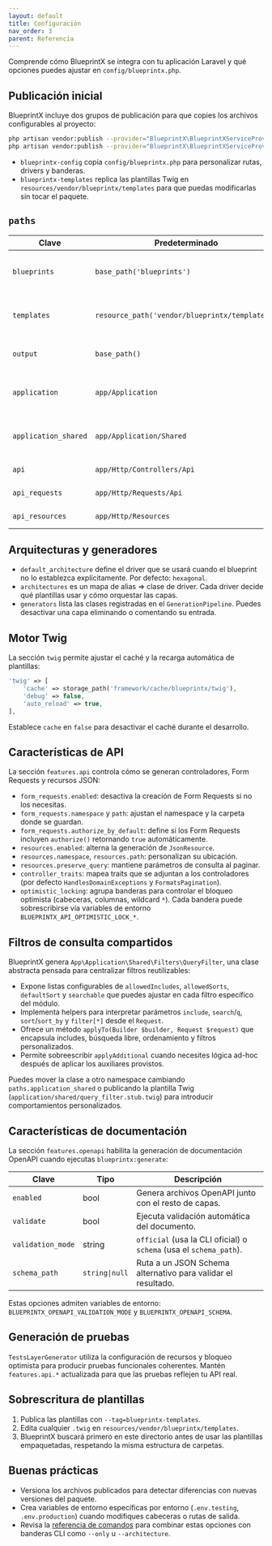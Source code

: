 ```yaml
---
layout: default
title: Configuración
nav_order: 3
parent: Referencia
---
```


Comprende cómo BlueprintX se integra con tu aplicación Laravel y qué opciones puedes ajustar en `config/blueprintx.php`.

## Publicación inicial

BlueprintX incluye dos grupos de publicación para que copies los archivos configurables al proyecto:

```bash
php artisan vendor:publish --provider="BlueprintX\BlueprintXServiceProvider" --tag=blueprintx-config
php artisan vendor:publish --provider="BlueprintX\BlueprintXServiceProvider" --tag=blueprintx-templates
```

- `blueprintx-config` copia `config/blueprintx.php` para personalizar rutas, drivers y banderas.
- `blueprintx-templates` replica las plantillas Twig en `resources/vendor/blueprintx/templates` para que puedas modificarlas sin tocar el paquete.

## `paths`

| Clave | Predeterminado | Descripción |
|-------|----------------|-------------|
| `blueprints` | `base_path('blueprints')` | Directorio raíz donde se buscarán los YAML. Debe existir antes de ejecutar los comandos. |
| `templates` | `resource_path('vendor/blueprintx/templates')` | Ruta opcional con plantillas sobrescritas. Si no existe, se usan las provistas por el paquete. |
| `output` | `base_path()` | Directorio base donde se escribirán los archivos generados. |
| `application` | `app/Application` | Ubicación base de comandos, queries y filtros específicos por módulo. |
| `application_shared` | `app/Application/Shared` | Carpeta donde se crea `Filters/QueryFilter.php`, reutilizable por todos los módulos. |
| `api` | `app/Http/Controllers/Api` | Carpeta relativa para controladores HTTP. |
| `api_requests` | `app/Http/Requests/Api` | Carpeta relativa para Form Requests. |
| `api_resources` | `app/Http/Resources` | Carpeta relativa para `JsonResource`. |

## Arquitecturas y generadores

- `default_architecture` define el driver que se usará cuando el blueprint no lo establezca explícitamente. Por defecto: `hexagonal`.
- `architectures` es un mapa de alias ⇒ clase de driver. Cada driver decide qué plantillas usar y cómo orquestar las capas.
- `generators` lista las clases registradas en el `GenerationPipeline`. Puedes desactivar una capa eliminando o comentando su entrada.

## Motor Twig

La sección `twig` permite ajustar el caché y la recarga automática de plantillas:

```php
'twig' => [
    'cache' => storage_path('framework/cache/blueprintx/twig'),
    'debug' => false,
    'auto_reload' => true,
],
```

Establece `cache` en `false` para desactivar el caché durante el desarrollo.

## Características de API

La sección `features.api` controla cómo se generan controladores, Form Requests y recursos JSON:

- `form_requests.enabled`: desactiva la creación de Form Requests si no los necesitas.
- `form_requests.namespace` y `path`: ajustan el namespace y la carpeta donde se guardan.
- `form_requests.authorize_by_default`: define si los Form Requests incluyen `authorize()` retornando `true` automáticamente.
- `resources.enabled`: alterna la generación de `JsonResource`.
- `resources.namespace`, `resources.path`: personalizan su ubicación.
- `resources.preserve_query`: mantiene parámetros de consulta al paginar.
- `controller_traits`: mapea traits que se adjuntan a los controladores (por defecto `HandlesDomainExceptions` y `FormatsPagination`).
- `optimistic_locking`: agrupa banderas para controlar el bloqueo optimista (cabeceras, columnas, wildcard `*`). Cada bandera puede sobrescribirse vía variables de entorno `BLUEPRINTX_API_OPTIMISTIC_LOCK_*`.

## Filtros de consulta compartidos

BlueprintX genera `App\Application\Shared\Filters\QueryFilter`, una clase abstracta pensada para centralizar filtros reutilizables:

- Expone listas configurables de `allowedIncludes`, `allowedSorts`, `defaultSort` y `searchable` que puedes ajustar en cada filtro específico del módulo.
- Implementa helpers para interpretar parámetros `include`, `search`/`q`, `sort`/`sort_by` y `filter[*]` desde el `Request`.
- Ofrece un método `applyTo(Builder $builder, Request $request)` que encapsula includes, búsqueda libre, ordenamiento y filtros personalizados.
- Permite sobreescribir `applyAdditional` cuando necesites lógica ad-hoc después de aplicar los auxiliares provistos.

Puedes mover la clase a otro namespace cambiando `paths.application_shared` o publicando la plantilla Twig (`application/shared/query_filter.stub.twig`) para introducir comportamientos personalizados.

## Características de documentación

La sección `features.openapi` habilita la generación de documentación OpenAPI cuando ejecutas `blueprintx:generate`:

| Clave | Tipo | Descripción |
|-------|------|-------------|
| `enabled` | bool | Genera archivos OpenAPI junto con el resto de capas. |
| `validate` | bool | Ejecuta validación automática del documento. |
| `validation_mode` | string | `official` (usa la CLI oficial) o `schema` (usa el `schema_path`). |
| `schema_path` | `string\|null` | Ruta a un JSON Schema alternativo para validar el resultado. |

Estas opciones admiten variables de entorno: `BLUEPRINTX_OPENAPI_VALIDATION_MODE` y `BLUEPRINTX_OPENAPI_SCHEMA`.

## Generación de pruebas

`TestsLayerGenerator` utiliza la configuración de recursos y bloqueo optimista para producir pruebas funcionales coherentes. Mantén `features.api.*` actualizada para que las pruebas reflejen tu API real.

## Sobrescritura de plantillas

1. Publica las plantillas con `--tag=blueprintx-templates`.
2. Edita cualquier `.twig` en `resources/vendor/blueprintx/templates`.
3. BlueprintX buscará primero en este directorio antes de usar las plantillas empaquetadas, respetando la misma estructura de carpetas.

## Buenas prácticas

- Versiona los archivos publicados para detectar diferencias con nuevas versiones del paquete.
- Crea variables de entorno específicas por entorno (`.env.testing`, `.env.production`) cuando modifiques cabeceras o rutas de salida.
- Revisa la [referencia de comandos](cli.html) para combinar estas opciones con banderas CLI como `--only` u `--architecture`.
